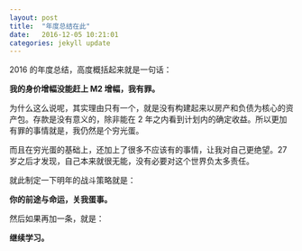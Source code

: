 ```yaml
---
layout: post
title:  "年度总结在此"
date:   2016-12-05 10:21:01
categories: jekyll update
---
```

2016 的年度总结，高度概括起来就是一句话：

**我的身价增幅没能赶上 M2 增幅，我有罪。**

为什么这么说呢，其实理由只有一个，就是没有构建起来以房产和负债为核心的资产包。存款是没有意义的，除非能在 2 年之内看到计划内的确定收益。所以更加有罪的事情就是，我仍然是个穷光蛋。

而且在穷光蛋的基础上，还加上了很多不应该有的事情，让我对自己更绝望。27 岁之后才发现，自己本来就很无能，没有必要对这个世界负太多责任。

就此制定一下明年的战斗策略就是：

**你的前途与命运，关我蛋事。**

然后如果再加一条，就是：

**继续学习。**

